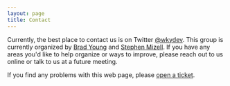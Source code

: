 ```yaml
---
layout: page
title: Contact
---
```


Currently, the best place to contact us is on Twitter [@wkydev](https://twitter.com/wkydev). This group is currently organized by [Brad Young](https://twitter.com/bradwyoung) and [Stephen Mizell](https://twitter.com/Stephen_Mizell). If you have any areas you'd like to help organize or ways to improve, please reach out to us online or talk to us at a future meeting.

If you find any problems with this web page, please [open a ticket](https://github.com/wkydev/wkydev.github.io/issues).
